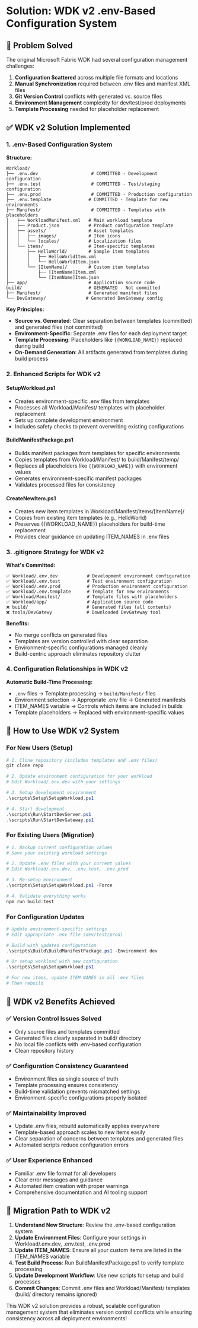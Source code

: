 # Solution: WDK v2 .env-Based Configuration System

## 🎯 **Problem Solved**

The original Microsoft Fabric WDK had several configuration management challenges:

1. **Configuration Scattered** across multiple file formats and locations
2. **Manual Synchronization** required between .env files and manifest XML files
3. **Git Version Control** conflicts with generated vs. source files
4. **Environment Management** complexity for dev/test/prod deployments
5. **Template Processing** needed for placeholder replacement

## ✅ **WDK v2 Solution Implemented**

### **1. .env-Based Configuration System**

**Structure:**
```text
Workload/
├── .env.dev                    # COMMITTED - Development configuration
├── .env.test                   # COMMITTED - Test/staging configuration  
├── .env.prod                   # COMMITTED - Production configuration
├── .env.template              # COMMITTED - Template for new environments
├── Manifest/                   # COMMITTED - Templates with placeholders
│   ├── WorkloadManifest.xml   # Main workload template
│   ├── Product.json           # Product configuration template
│   ├── assets/                # Asset templates
│   │   ├── images/            # Item icons
│   │   └── locales/           # Localization files
│   └── items/                 # Item-specific templates
│       ├── HelloWorld/        # Sample item templates
│       │   ├── HelloWorldItem.xml
│       │   └── HelloWorldItem.json
│       └── [ItemName]/        # Custom item templates
│           ├── [ItemName]Item.xml
│           └── [ItemName]Item.json
├── app/                       # Application source code
build/                         # GENERATED - Not committed
├── Manifest/                  # Generated manifest files
└── DevGateway/               # Generated DevGateway config
```

**Key Principles:**
- **Source vs. Generated**: Clear separation between templates (committed) and generated files (not committed)
- **Environment-Specific**: Separate .env files for each deployment target
- **Template Processing**: Placeholders like `{{WORKLOAD_NAME}}` replaced during build
- **On-Demand Generation**: All artifacts generated from templates during build process

### **2. Enhanced Scripts for WDK v2**

#### **SetupWorkload.ps1**
- Creates environment-specific .env files from templates
- Processes all Workload/Manifest/ templates with placeholder replacement
- Sets up complete development environment
- Includes safety checks to prevent overwriting existing configurations

#### **BuildManifestPackage.ps1**
- Builds manifest packages from templates for specific environments
- Copies templates from Workload/Manifest/ to build/Manifest/temp/
- Replaces all placeholders like `{{WORKLOAD_NAME}}` with environment values
- Generates environment-specific manifest packages
- Validates processed files for consistency

#### **CreateNewItem.ps1**
- Creates new item templates in Workload/Manifest/items/[ItemName]/
- Copies from existing item templates (e.g., HelloWorld)
- Preserves {{WORKLOAD_NAME}} placeholders for build-time replacement
- Provides clear guidance on updating ITEM_NAMES in .env files

### **3. .gitignore Strategy for WDK v2**

**What's Committed:**
```text
✅ Workload/.env.dev           # Development environment configuration
✅ Workload/.env.test          # Test environment configuration  
✅ Workload/.env.prod          # Production environment configuration
✅ Workload/.env.template      # Template for new environments
✅ Workload/Manifest/          # Template files with placeholders
✅ Workload/app/               # Application source code
❌ build/                      # Generated files (all contents)
❌ tools/DevGatewy             # Downloaded DevGateway tool
```

**Benefits:**

- No merge conflicts on generated files
- Templates are version controlled with clear separation
- Environment-specific configurations managed cleanly
- Build-centric approach eliminates repository clutter

### **4. Configuration Relationships in WDK v2**

**Automatic Build-Time Processing:**

- `.env` files → Template processing → `build/Manifest/` files
- Environment selection → Appropriate .env file → Generated manifests
- ITEM_NAMES variable → Controls which items are included in builds
- Template placeholders → Replaced with environment-specific values

## 🚀 **How to Use WDK v2 System**

### **For New Users (Setup)**

```powershell
# 1. Clone repository (includes templates and .env files)
git clone repo

# 2. Update environment configuration for your workload
# Edit Workload/.env.dev with your settings

# 3. Setup development environment  
.\scripts\Setup\SetupWorkload.ps1

# 4. Start development
.\scripts\Run\StartDevServer.ps1
.\scripts\Run\StartDevGateway.ps1
```

### **For Existing Users (Migration)**

```powershell
# 1. Backup current configuration values
# Save your existing workload settings

# 2. Update .env files with your current values
# Edit Workload/.env.dev, .env.test, .env.prod

# 3. Re-setup environment
.\scripts\Setup\SetupWorkload.ps1 -Force

# 4. Validate everything works
npm run build:test
```

### **For Configuration Updates**

```powershell
# Update environment-specific settings
# Edit appropriate .env file (dev/test/prod)

# Build with updated configuration
.\scripts\Build\BuildManifestPackage.ps1 -Environment dev

# Or setup workload with new configuration
.\scripts\Setup\SetupWorkload.ps1

# For new items, update ITEM_NAMES in all .env files
# Then rebuild
```

## 🎉 **WDK v2 Benefits Achieved**

### **✅ Version Control Issues Solved**

- Only source files and templates committed
- Generated files clearly separated in build/ directory
- No local file conflicts with .env-based configuration
- Clean repository history

### **✅ Configuration Consistency Guaranteed**

- Environment files as single source of truth
- Template processing ensures consistency
- Build-time validation prevents mismatched settings
- Environment-specific configurations properly isolated

### **✅ Maintainability Improved**

- Update .env files, rebuild automatically applies everywhere
- Template-based approach scales to new items easily
- Clear separation of concerns between templates and generated files
- Automated scripts reduce configuration errors

### **✅ User Experience Enhanced**

- Familiar .env file format for all developers
- Clear error messages and guidance
- Automated item creation with proper warnings
- Comprehensive documentation and AI tooling support

## 🔄 **Migration Path to WDK v2**

1. **Understand New Structure**: Review the .env-based configuration system
2. **Update Environment Files**: Configure your settings in Workload/.env.dev, .env.test, .env.prod
3. **Update ITEM_NAMES**: Ensure all your custom items are listed in the ITEM_NAMES variable
4. **Test Build Process**: Run BuildManifestPackage.ps1 to verify template processing
5. **Update Development Workflow**: Use new scripts for setup and build processes
6. **Commit Changes**: Commit .env files and Workload/Manifest/ templates (build/ directory remains ignored)

This WDK v2 solution provides a robust, scalable configuration management system that eliminates version control conflicts while ensuring consistency across all deployment environments!
